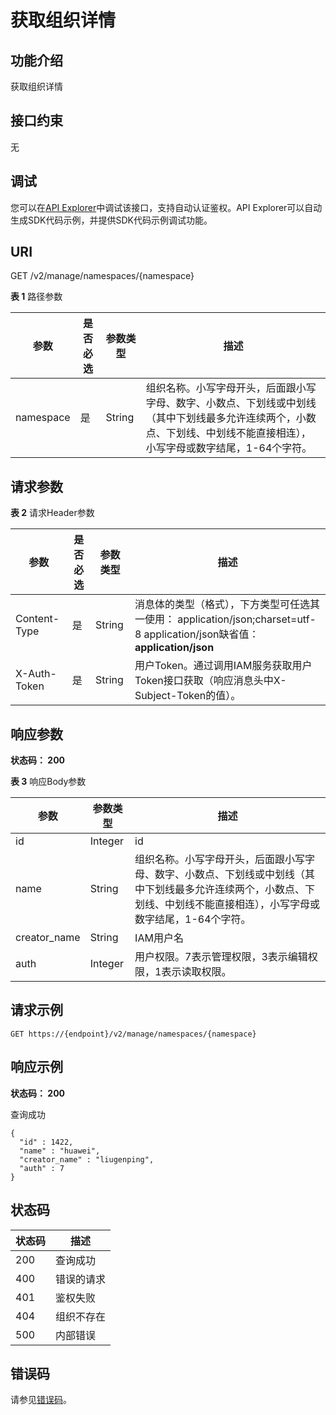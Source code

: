 # 获取组织详情<a name="swr_02_0029"></a>

## 功能介绍

获取组织详情

## 接口约束

无

## 调试<a name="atuogenerate_1"></a>

您可以在[API Explorer](https://apiexplorer.developer.huaweicloud.com/apiexplorer/doc?product=SWR&api=ShowNamespace)中调试该接口，支持自动认证鉴权。API Explorer可以自动生成SDK代码示例，并提供SDK代码示例调试功能。

## URI

GET /v2/manage/namespaces/\{namespace\}

**表 1**  路径参数

|参数|是否必选|参数类型|描述|
|--|--|--|--|
|namespace|是|String|组织名称。小写字母开头，后面跟小写字母、数字、小数点、下划线或中划线（其中下划线最多允许连续两个，小数点、下划线、中划线不能直接相连），小写字母或数字结尾，1-64个字符。|


## 请求参数

**表 2**  请求Header参数

|参数|是否必选|参数类型|描述|
|--|--|--|--|
|Content-Type|是|String|消息体的类型（格式），下方类型可任选其一使用： application/json;charset=utf-8 application/json缺省值：**application/json**|
|X-Auth-Token|是|String|用户Token。通过调用IAM服务获取用户Token接口获取（响应消息头中X-Subject-Token的值）。|


## 响应参数

**状态码： 200**

**表 3**  响应Body参数

|参数|参数类型|描述|
|--|--|--|
|id|Integer|id|
|name|String|组织名称。小写字母开头，后面跟小写字母、数字、小数点、下划线或中划线（其中下划线最多允许连续两个，小数点、下划线、中划线不能直接相连），小写字母或数字结尾，1-64个字符。|
|creator_name|String|IAM用户名|
|auth|Integer|用户权限。7表示管理权限，3表示编辑权限，1表示读取权限。|


## 请求示例

```
GET https://{endpoint}/v2/manage/namespaces/{namespace}
```

## 响应示例

**状态码： 200**

查询成功

```
{
  "id" : 1422,
  "name" : "huawei",
  "creator_name" : "liugenping",
  "auth" : 7
}
```

## 状态码

|状态码|描述|
|--|--|
|200|查询成功|
|400|错误的请求|
|401|鉴权失败|
|404|组织不存在|
|500|内部错误|


## 错误码

请参见[错误码](错误码.md)。

